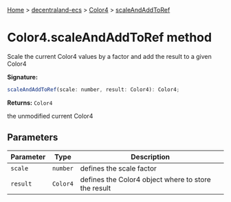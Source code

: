 [Home](./index) &gt; [decentraland-ecs](./decentraland-ecs.md) &gt; [Color4](./decentraland-ecs.color4.md) &gt; [scaleAndAddToRef](./decentraland-ecs.color4.scaleandaddtoref.md)

# Color4.scaleAndAddToRef method

Scale the current Color4 values by a factor and add the result to a given Color4

**Signature:**
```javascript
scaleAndAddToRef(scale: number, result: Color4): Color4;
```
**Returns:** `Color4`

the unmodified current Color4

## Parameters

|  Parameter | Type | Description |
|  --- | --- | --- |
|  `scale` | `number` | defines the scale factor |
|  `result` | `Color4` | defines the Color4 object where to store the result |

